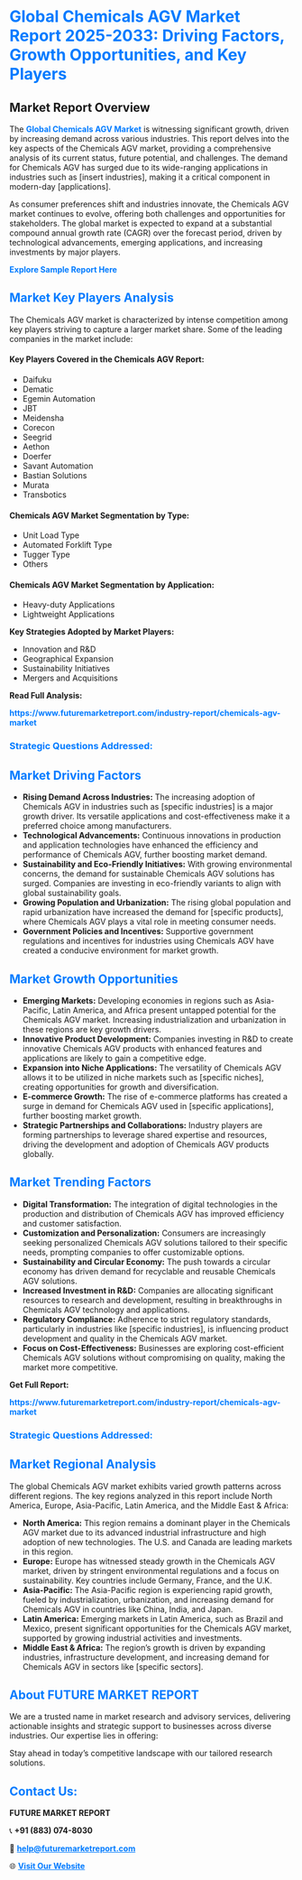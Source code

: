 <h1 style="color: #007BFF;">Global Chemicals AGV Market Report 2025-2033: Driving Factors, Growth Opportunities, and Key Players</h1>

<section id="overview">
<h2>Market Report Overview</h2>
<p>The <a href="https://www.futuremarketreport.com/industry-report/chemicals-agv-market" style="color: #007BFF; text-decoration: none;"><strong>Global Chemicals AGV Market</strong></a> is witnessing significant growth, driven by increasing demand across various industries. This report delves into the key aspects of the Chemicals AGV market, providing a comprehensive analysis of its current status, future potential, and challenges. The demand for Chemicals AGV has surged due to its wide-ranging applications in industries such as [insert industries], making it a critical component in modern-day [applications].</p>
<p>As consumer preferences shift and industries innovate, the Chemicals AGV market continues to evolve, offering both challenges and opportunities for stakeholders. The global market is expected to expand at a substantial compound annual growth rate (CAGR) over the forecast period, driven by technological advancements, emerging applications, and increasing investments by major players.</p>
</section>

<section id="overview">
<p><a href="https://www.futuremarketreport.com/request-sample/reportId=89734" style="color: #007BFF; text-decoration: none;"><strong>Explore Sample Report Here</strong></a></p>
</section>

<section id="key-players">
<h2 style="color: #007BFF;">Market Key Players Analysis</h2>
<p>The Chemicals AGV market is characterized by intense competition among key players striving to capture a larger market share. Some of the leading companies in the market include:</p>
<h4>Key Players Covered in the Chemicals AGV Report:</h4>
<ul><li>Daifuku</li><li>Dematic</li><li>Egemin Automation</li><li>JBT</li><li>Meidensha</li><li>Corecon</li><li>Seegrid</li><li>Aethon</li><li>Doerfer</li><li>Savant Automation</li><li>Bastian Solutions</li><li>Murata</li><li>Transbotics</li></ul>
<h4>Chemicals AGV Market Segmentation by Type:</h4>
<ul><li>Unit Load Type</li><li>Automated Forklift Type</li><li>Tugger Type</li><li>Others</li></ul>

<h4>Chemicals AGV Market Segmentation by Application:</h4>
<ul><li>Heavy-duty Applications</li><li>Lightweight Applications</li></ul>
<p><strong>Key Strategies Adopted by Market Players:</strong></p>
<ul>
<li>Innovation and R&D</li>
<li>Geographical Expansion</li>
<li>Sustainability Initiatives</li>
<li>Mergers and Acquisitions</li>
</ul>
</section>

<section>
<p><strong>Read Full Analysis: </strong></p><a href="https://www.futuremarketreport.com/industry-report/chemicals-agv-market" style="color: #007BFF; text-decoration: none;"><strong>https://www.futuremarketreport.com/industry-report/chemicals-agv-market</strong></a>
<h3 style="color: #007BFF;">Strategic Questions Addressed:</h3>
</section>

<section id="driving-factors">
<h2 style="color: #007BFF;">Market Driving Factors</h2>
<ul>
<li><strong>Rising Demand Across Industries:</strong> The increasing adoption of Chemicals AGV in industries such as [specific industries] is a major growth driver. Its versatile applications and cost-effectiveness make it a preferred choice among manufacturers.</li>
<li><strong>Technological Advancements:</strong> Continuous innovations in production and application technologies have enhanced the efficiency and performance of Chemicals AGV, further boosting market demand.</li>
<li><strong>Sustainability and Eco-Friendly Initiatives:</strong> With growing environmental concerns, the demand for sustainable Chemicals AGV solutions has surged. Companies are investing in eco-friendly variants to align with global sustainability goals.</li>
<li><strong>Growing Population and Urbanization:</strong> The rising global population and rapid urbanization have increased the demand for [specific products], where Chemicals AGV plays a vital role in meeting consumer needs.</li>
<li><strong>Government Policies and Incentives:</strong> Supportive government regulations and incentives for industries using Chemicals AGV have created a conducive environment for market growth.</li>
</ul>
</section>

<section id="growth-opportunities">
<h2 style="color: #007BFF;">Market Growth Opportunities</h2>
<ul>
<li><strong>Emerging Markets:</strong> Developing economies in regions such as Asia-Pacific, Latin America, and Africa present untapped potential for the Chemicals AGV market. Increasing industrialization and urbanization in these regions are key growth drivers.</li>
<li><strong>Innovative Product Development:</strong> Companies investing in R&D to create innovative Chemicals AGV products with enhanced features and applications are likely to gain a competitive edge.</li>
<li><strong>Expansion into Niche Applications:</strong> The versatility of Chemicals AGV allows it to be utilized in niche markets such as [specific niches], creating opportunities for growth and diversification.</li>
<li><strong>E-commerce Growth:</strong> The rise of e-commerce platforms has created a surge in demand for Chemicals AGV used in [specific applications], further boosting market growth.</li>
<li><strong>Strategic Partnerships and Collaborations:</strong> Industry players are forming partnerships to leverage shared expertise and resources, driving the development and adoption of Chemicals AGV products globally.</li>
</ul>
</section>

<section id="trending-factors">
<h2 style="color: #007BFF;">Market Trending Factors</h2>
<ul>
<li><strong>Digital Transformation:</strong> The integration of digital technologies in the production and distribution of Chemicals AGV has improved efficiency and customer satisfaction.</li>
<li><strong>Customization and Personalization:</strong> Consumers are increasingly seeking personalized Chemicals AGV solutions tailored to their specific needs, prompting companies to offer customizable options.</li>
<li><strong>Sustainability and Circular Economy:</strong> The push towards a circular economy has driven demand for recyclable and reusable Chemicals AGV solutions.</li>
<li><strong>Increased Investment in R&D:</strong> Companies are allocating significant resources to research and development, resulting in breakthroughs in Chemicals AGV technology and applications.</li>
<li><strong>Regulatory Compliance:</strong> Adherence to strict regulatory standards, particularly in industries like [specific industries], is influencing product development and quality in the Chemicals AGV market.</li>
<li><strong>Focus on Cost-Effectiveness:</strong> Businesses are exploring cost-efficient Chemicals AGV solutions without compromising on quality, making the market more competitive.</li>
</ul>
</section>

<section>
<p><strong>Get Full Report: </strong></p><a href="https://www.futuremarketreport.com/industry-report/chemicals-agv-market" style="color: #007BFF; text-decoration: none;"><strong>https://www.futuremarketreport.com/industry-report/chemicals-agv-market</strong></a>
<h3 style="color: #007BFF;">Strategic Questions Addressed:</h3>
</section>


<section id="regional-analysis">
<h2 style="color: #007BFF;">Market Regional Analysis</h2>
<p>The global Chemicals AGV market exhibits varied growth patterns across different regions. The key regions analyzed in this report include North America, Europe, Asia-Pacific, Latin America, and the Middle East & Africa:</p>
<ul>
<li><strong>North America:</strong> This region remains a dominant player in the Chemicals AGV market due to its advanced industrial infrastructure and high adoption of new technologies. The U.S. and Canada are leading markets in this region.</li>
<li><strong>Europe:</strong> Europe has witnessed steady growth in the Chemicals AGV market, driven by stringent environmental regulations and a focus on sustainability. Key countries include Germany, France, and the U.K.</li>
<li><strong>Asia-Pacific:</strong> The Asia-Pacific region is experiencing rapid growth, fueled by industrialization, urbanization, and increasing demand for Chemicals AGV in countries like China, India, and Japan.</li>
<li><strong>Latin America:</strong> Emerging markets in Latin America, such as Brazil and Mexico, present significant opportunities for the Chemicals AGV market, supported by growing industrial activities and investments.</li>
<li><strong>Middle East & Africa:</strong> The region’s growth is driven by expanding industries, infrastructure development, and increasing demand for Chemicals AGV in sectors like [specific sectors].</li>
</ul>
</section>

<footer>
<h2 style="color: #007BFF;">About FUTURE MARKET REPORT</h2>
<p>We are a trusted name in market research and advisory services, delivering actionable insights and strategic support to businesses across diverse industries. Our expertise lies in offering:</p>

<p>Stay ahead in today’s competitive landscape with our tailored research solutions.</p>

<h2 style="color: #007BFF;">Contact Us:</h2>
<p><strong>FUTURE MARKET REPORT</strong></p>
<p>📞 <strong>+91 (883) 074-8030</strong></p>
<p>📧 <strong><a href="mailto:help@futuremarketreport.com" style="color: #007BFF;">help@futuremarketreport.com</a></strong></p>
<p>🌐 <strong><a href="https://www.futuremarketreport.com/" style="color: #007BFF;">Visit Our Website</a></strong></p>
</footer>